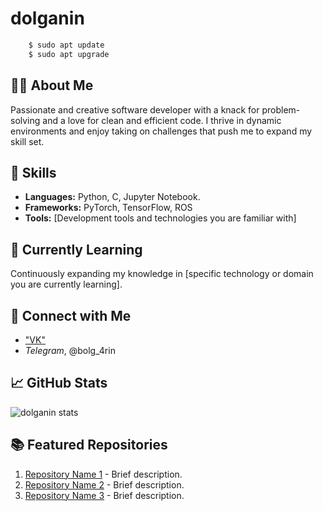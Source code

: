# dolganin
```bash
    $ sudo apt update
    $ sudo apt upgrade
```

## 👨‍💻 About Me
Passionate and creative software developer with a knack for problem-solving and a love for clean and efficient code. I thrive in dynamic environments and enjoy taking on challenges that push me to expand my skill set.

## 🚀 Skills
- **Languages:** Python, C, Jupyter Notebook.
- **Frameworks:** PyTorch, TensorFlow, ROS
- **Tools:** [Development tools and technologies you are familiar with]

## 🌱 Currently Learning
Continuously expanding my knowledge in [specific technology or domain you are currently learning].

## 🔗 Connect with Me
- ["VK"](https://vk.com/bolg_4rin)
- *Telegram*, @bolg_4rin
## 📈 GitHub Stats
![dolganin stats](https://github-readme-stats.vercel.app/api?username=yourusername&show_icons=true&hide_border=true)

## 📚 Featured Repositories
1. [Repository Name 1](https://github.com/yourusername/repository1) - Brief description.
2. [Repository Name 2](https://github.com/yourusername/repository2) - Brief description.
3. [Repository Name 3](https://github.com/yourusername/repository3) - Brief description.

<!--
**dolganin/dolganin** is a ✨ _special_ ✨ repository because its `README.md` (this file) appears on your GitHub profile.

Here are some ideas to get you started:

- 🔭 I’m currently working on ...
- 🌱 I’m currently learning ...
- 👯 I’m looking to collaborate on ...
- 🤔 I’m looking for help with ...
- 💬 Ask me about ...
- 📫 How to reach me: ...
- 😄 Pronouns: ...
- ⚡ Fun fact: ...
-->
